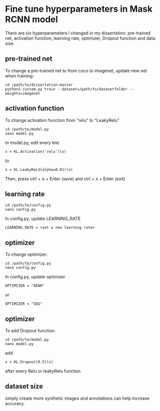 # Fine tune hyperparameters in Mask RCNN model
There are six hyperparameters I changed in my dissertation: pre-trained net, activation function, learning rate, optimizer, Dropout function and data size.
## pre-trained net
To change a pre-trained net to from coco to imagenet, update new net when training:
```
cd /path/to/dissertation-master
python3 custom.py train --dataset=/path/to/datasetfolder --weights=imagenet
```
## activation function
To change activation function from "relu" to "LeakyRelu"
```
cd /path/to/model.py
nano model.py 
```
In model.py, edit every line
```
x = KL.Activation('relu')(x)
```
to 
```
x = KL.LeakyReLU(alpha=0.01)(x)
```
Then, press ctrl + o + Enter (save) and ctrl + x + Enter (exit)
## learning rate
```
cd /path/to/config.py
nano config.py
```
In config.py, update LEARNING_RATE
```
LEARNING_RATE = <set a new learning rate>
```

## optimizer

To change optimizer:
```
cd /path/to/config.py
nano config.py
```
In config.py, update optimizer 
```
OPTIMIZER = "ADAM"
```
or 
```
OPTIMIZER = "SDG"
```

## optimizer
To add Dropout function:
```
cd /path/to/model.py
nano model.py
```
add 
```
x = KL.Dropout(0.5)(x)
```
after every Relu or leakyRelu function

## dataset size
simply create more synthetic images and annotations can help increase accuracy. 
